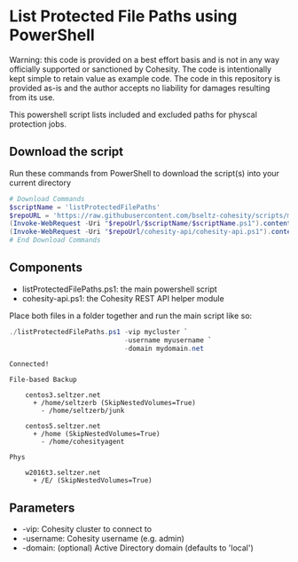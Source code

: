 # List Protected File Paths using PowerShell

Warning: this code is provided on a best effort basis and is not in any way officially supported or sanctioned by Cohesity. The code is intentionally kept simple to retain value as example code. The code in this repository is provided as-is and the author accepts no liability for damages resulting from its use.

This powershell script lists included and excluded paths for physcal protection jobs.

## Download the script

Run these commands from PowerShell to download the script(s) into your current directory

```powershell
# Download Commands
$scriptName = 'listProtectedFilePaths'
$repoURL = 'https://raw.githubusercontent.com/bseltz-cohesity/scripts/master/powershell'
(Invoke-WebRequest -Uri "$repoUrl/$scriptName/$scriptName.ps1").content | Out-File "$scriptName.ps1"; (Get-Content "$scriptName.ps1") | Set-Content "$scriptName.ps1"
(Invoke-WebRequest -Uri "$repoUrl/cohesity-api/cohesity-api.ps1").content | Out-File cohesity-api.ps1; (Get-Content cohesity-api.ps1) | Set-Content cohesity-api.ps1
# End Download Commands
```

## Components

* listProtectedFilePaths.ps1: the main powershell script
* cohesity-api.ps1: the Cohesity REST API helper module

Place both files in a folder together and run the main script like so:

```powershell
./listProtectedFilePaths.ps1 -vip mycluster `
                             -username myusername `
                             -domain mydomain.net
```

```text
Connected!

File-based Backup

    centos3.seltzer.net
      + /home/seltzerb (SkipNestedVolumes=True)
        - /home/seltzerb/junk

    centos5.seltzer.net
      + /home (SkipNestedVolumes=True)
        - /home/cohesityagent

Phys

    w2016t3.seltzer.net
      + /E/ (SkipNestedVolumes=True)
```

## Parameters

* -vip: Cohesity cluster to connect to
* -username: Cohesity username (e.g. admin)
* -domain: (optional) Active Directory domain (defaults to 'local')
